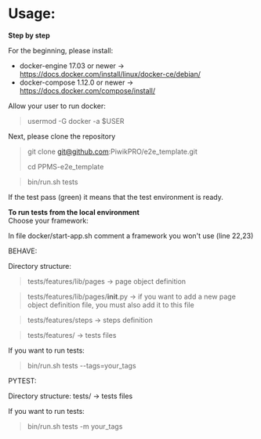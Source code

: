 
# **Usage:**  

**Step by step**  

For the beginning, please install:  
* docker-engine 17.03 or newer -> https://docs.docker.com/install/linux/docker-ce/debian/  
* docker-compose 1.12.0 or newer -> https://docs.docker.com/compose/install/  

Allow your user to run docker:  

>usermod -G docker -a $USER  

Next, please clone the repository  
> git clone git@github.com:PiwikPRO/e2e_template.git
>  
> cd PPMS-e2e_template


> bin/run.sh tests

If the test pass (green) it means that the test environment is ready.

**To run tests from the local environment**  
Choose your framework:

In file
docker/start-app.sh
comment a framework you won't use (line 22,23)

BEHAVE:

Directory structure:
> tests/features/lib/pages -> page object definition

> tests/features/lib/pages/__init__.py -> if you want to add a new page object definition file, you must also add it to this file

> tests/features/steps -> steps definition

> tests/features/ -> tests files

If you want to run tests:

> bin/run.sh tests --tags=your_tags

PYTEST:

Directory structure:
tests/ -> tests files

If you want to run tests:

> bin/run.sh tests -m your_tags
